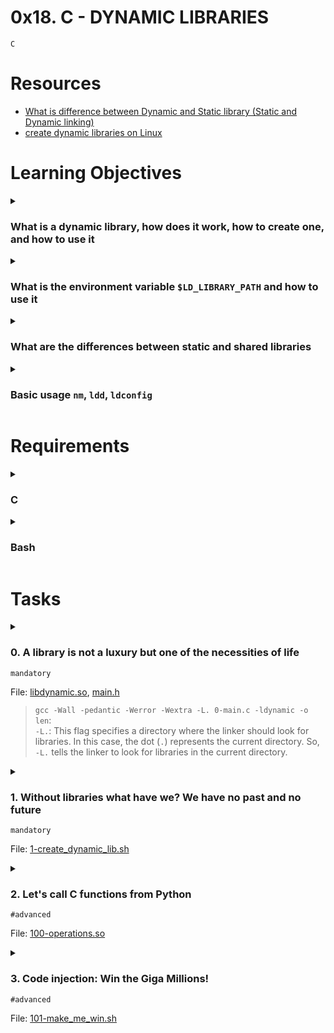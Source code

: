 # **0x18. C - DYNAMIC LIBRARIES**
`C`

# Resources
- [What is difference between Dynamic and Static library (Static and Dynamic linking)](https://www.youtube.com/watch?v=eW5he5uFBNM)
- [create dynamic libraries on Linux](https://www.google.com/#q=linux+create+dynamic+library)

<!-- man or help:
- `` -->

# Learning Objectives
<details>
<summary><h3>What is a dynamic library, how does it work, how to create one, and how to use it</h3></summary>

A dynamic library, also known as a shared library, is a collection of code and data that can be used by multiple programs simultaneously. It contains functions, classes, and other code that can be linked to a program at runtime, rather than being compiled directly into the program's executable file. This allows for code reuse, efficient memory usage, and easier updates to the shared functionality without recompiling every program that uses it.

Here's how a dynamic library works:

1. **Compilation**: The code that you want to include in the dynamic library is compiled and linked into a separate file with a `.so` extension (on Linux/Unix) or a `.dll` extension (on Windows). This generates a dynamic library file that contains the compiled machine code.

2. **Linking**: When you compile your program that uses the dynamic library, the compiler only includes references to the functions and symbols from the library, not the actual code itself. The program's executable file contains placeholders for these references.

3. **Loading**: When the program is run, the operating system loader (such as the dynamic linker on Unix-like systems) locates and loads the dynamic library into memory. This is often done using the `dlopen()` function on Unix-like systems.

4. **Symbol Resolution**: The operating system resolves the references in the program's executable to the actual code addresses in the loaded dynamic library. This allows the program to access the functions and data from the library.

5. **Execution**: The program can now use the functions and data from the dynamic library as if they were part of the program's code. The dynamic library remains loaded in memory as long as there are programs using it.

To create and use a dynamic library in C:

**Creating a Dynamic Library:**

1. Write the code you want to include in the dynamic library.
2. Compile the code into a dynamic library using appropriate compiler flags. On Linux/Unix, this can be done using `gcc -shared -o libexample.so example.c`.

**Using a Dynamic Library:**

1. Write the code for your main program.
2. Compile the main program, including references to the functions from the dynamic library, using appropriate compiler flags. On Linux/Unix, this can be done using `gcc -o main main.c -L. -lexample`.

Here, `-L.` specifies that the compiler should look for libraries in the current directory, and `-lexample` tells it to link against `libexample.so` (or `libexample.dll` on Windows).

3. When you run the main program, the dynamic library will be loaded automatically, and your program will be able to use the functions from the library.

Remember that the specific steps and commands can vary based on your development environment and operating system. It's also important to manage things like versioning and dependencies properly when working with dynamic libraries.
</details>

<details>
<summary><h3>What is the environment variable <code>$LD_LIBRARY_PATH</code> and how to use it</h3></summary>

The `$LD_LIBRARY_PATH` environment variable is a variable used in Unix-like operating systems (such as Linux) to specify directories where the system should look for shared libraries before searching the default system paths. Shared libraries (dynamic libraries) are files containing compiled code that can be loaded and used by programs at runtime. By setting the `$LD_LIBRARY_PATH`, you can control where the system searches for these libraries when executing programs.

Here's how to use the `$LD_LIBRARY_PATH` environment variable:

1. **Setting the Environment Variable:**

   To set the `$LD_LIBRARY_PATH` environment variable, you can use the terminal. Open a terminal and use the following command:

   ```bash
   export LD_LIBRARY_PATH=/path/to/your/library/directory:$LD_LIBRARY_PATH
   ```

   Replace `/path/to/your/library/directory` with the actual path to the directory containing your shared library files. The `$LD_LIBRARY_PATH` variable can contain multiple paths separated by colons (`:`). The use of `$LD_LIBRARY_PATH` is temporary and affects the current shell session only.

2. **Using the Environment Variable:**

   After setting the `$LD_LIBRARY_PATH` variable, any program you run from the same terminal session will first search for shared libraries in the paths specified in this variable before looking in the system's default library paths.

   For example, if you have a program named `my_program` that uses a shared library named `libexample.so`, and you've set the `$LD_LIBRARY_PATH` to include the directory containing `libexample.so`, running `my_program` will use the shared library from the specified path.

3. **Using in Compilation:**

   When compiling a program that uses a dynamic library, you can also provide the library search path using the `-L` flag followed by the path. This can be helpful when you don't want to modify the `$LD_LIBRARY_PATH` globally. For example:

   ```bash
   gcc -o my_program my_program.c -L/path/to/library/directory -lexample
   ```

   This tells the compiler to look for libraries in the specified directory and link against the library named `libexample.so`.

Remember that setting `$LD_LIBRARY_PATH` globally for all programs is not always recommended, as it can potentially lead to conflicts and compatibility issues between different programs. It's generally better to use this variable selectively when needed, or use the `-L` flag during compilation.

Additionally, there are some security considerations when using `$LD_LIBRARY_PATH`, as it can potentially be exploited by malicious users. Therefore, it's important to be cautious when modifying this variable and only use it in controlled environments.
</details>

<details>
<summary><h3>What are the differences between static and shared libraries</h3></summary>

Static and shared libraries are two different ways of packaging and distributing code that can be used by programs. They have distinct advantages and disadvantages, and understanding their differences is important when deciding which approach to use.

**Static Libraries:**

1. **Compilation and Size:**
   - Static libraries are compiled into the final executable at compile time. This means that the code from the static library is copied into the executable itself.
   - This can result in larger executable files because each program using the library includes its own copy of the library's code.

2. **Independence:**
   - The static library becomes an integral part of the executable. It doesn't rely on external files or dependencies when the program runs.
   - This can lead to easier distribution of a single executable without worrying about sharing external library files.

3. **Isolation:**
   - Since each program has its own copy of the library's code, changes to the library won't affect already compiled programs.
   - This can be useful for ensuring stability in complex software ecosystems.

4. **Ease of Deployment:**
   - Distributing a program with a static library requires providing a single executable file without any external dependencies.
   - However, if multiple programs use the same static library, there's duplication of code across all these programs, leading to larger overall file sizes.

**Shared Libraries (Dynamic Libraries):**

1. **Compilation and Size:**
   - Shared libraries are compiled separately and remain as standalone files (e.g., `.so` on Linux/Unix, `.dll` on Windows).
   - Programs that use shared libraries reference these external files without including the library code within the executable.
   - This results in smaller executable files since they don't contain the library code.

2. **Independence:**
   - Shared libraries are external to the executable. Programs using shared libraries require the library files to be present on the system where they're run.
   - This can lead to version compatibility concerns and dependency management.

3. **Efficiency:**
   - Since multiple programs can share a single copy of a shared library, there's a potential for better memory usage. The library code is loaded into memory only once.

4. **Updates and Maintenance:**
   - Updates to shared libraries are reflected in all programs using the library, avoiding the need to recompile every program that uses it.
   - This can simplify maintenance and bug fixes, but it also requires careful versioning to avoid breaking existing programs.

5. **Flexibility:**
   - Shared libraries can be updated independently, making it easier to provide bug fixes or add new features to shared functionality.

In summary, static libraries offer simplicity and independence but can result in larger executable sizes and code duplication. Shared libraries provide efficiency and easier maintenance, but they require careful version management and can introduce external dependency concerns. The choice between static and shared libraries depends on factors like code reusability, distribution needs, efficiency, and version management strategies.
</details>

<details>
<summary><h3>Basic usage <code>nm</code>, <code>ldd</code>, <code>ldconfig</code></h3></summary>

`nm`, `ldd`, and `ldconfig` are command-line tools commonly used on Unix-like operating systems to inspect and manage dynamic libraries. They provide various ways to analyze, list, and configure libraries on your system. Here's a brief overview of each tool's basic usage:

1. **`nm` - Symbol Table Display Utility:**
   `nm` is used to display the symbols (functions, variables, etc.) contained in an object file or an executable. It's particularly useful for examining the symbols within dynamic libraries.

   Usage example:
   ```bash
   nm -D libexample.so
   ```
   This command lists the symbols in the `libexample.so` shared library, showing whether they are defined, undefined, or dynamic.

2. **`ldd` - List Dynamic Dependencies:**
   `ldd` is used to show the shared libraries that an executable or a shared library depends on. It's helpful to identify the runtime dependencies of a program.

   Usage example:
   ```bash
   ldd ./my_program
   ```
   This command lists the shared libraries required by `my_program` and also shows their absolute paths. If a library is not found, it will be indicated as "not found" or "not a dynamic executable."

3. **`ldconfig` - Dynamic Linker Run-Time Cache Configuration:**
   `ldconfig` updates the runtime linker cache, which is a system-wide database used by the dynamic linker to locate shared libraries. It's used after installing new shared libraries or updating the library cache.

   Usage examples:
   - To refresh the cache after adding new libraries:
     ```bash
     sudo ldconfig
     ```
   - To specify additional library paths to be included in the cache:
     ```bash
     echo "/path/to/your/library" | sudo tee /etc/ld.so.conf.d/my_library.conf
     sudo ldconfig
     ```
     This will add `/path/to/your/library` to the list of paths the dynamic linker searches.

Remember to replace placeholders like `libexample.so`, `./my_program`, and `/path/to/your/library` with the actual paths and filenames relevant to your use case.

These tools are particularly useful when dealing with shared libraries, diagnosing dependency issues, and ensuring that your programs can locate the required libraries at runtime.
</details>

# Requirements
<details><summary><h3>C</h3></summary>

- Allowed editors: `vi`, `vim`, `emacs`
- All your files will be compiled on Ubuntu 20.04 LTS using gcc, using the options -Wall -Werror -Wextra -pedantic -std=gnu89
- All your files should end with a new line
- A `README.md` file, at the root of the folder of the project is mandatory
- Your code should use the `Betty` style. It will be checked using [betty-style.pl](https://github.com/alx-tools/Betty/blob/master/betty-style.pl) and [betty-doc.pl](https://github.com/alx-tools/Betty/blob/master/betty-doc.pl)
- You are not allowed to use global variables
- No more than 5 functions per file
- You are not allowed to use the standard library. Any use of functions like `printf`, `puts`, etc… is forbidden
- You are allowed to use [_putchar](https://github.com/alx-tools/_putchar.c/blob/master/_putchar.c)
- You don’t have to push `_putchar.c`, we will use our file. If you do it won’t be taken into account
- In the following examples, the `main.c` files are shown as examples. You can use them to test your functions, but you don’t have to push them to your repo (if you do we won’t take them into account). We will use our own `main.c` files at compilation. Our `main.c` files might be different from the one shown in the examples
- The prototypes of all your functions and the prototype of the function `_putchar` should be included in your header file called `main.h`
- Don’t forget to push your header file
</details>

<details><summary><h3>Bash</h3></summary>

- Allowed editors: `vi`, `vim`, `emacs`
- All your scripts will be tested on Ubuntu 20.04 LTS
- All your files should end with a new line ([why?](https://unix.stackexchange.com/questions/18743/whats-the-point-in-adding-a-new-line-to-the-end-of-a-file/18789))
- The first line of all your files should be exactly `#!/bin/bash`
- A `README.md` file, at the root of the folder of the project, describing what each script is doing
- All your files must be executable
</details>

<!-- # More Info -->

# Tasks
<details>
<summary>

### 0. A library is not a luxury but one of the necessities of life
`mandatory`

File: [libdynamic.so](), [main.h]()
> `gcc -Wall -pedantic -Werror -Wextra -L. 0-main.c -ldynamic -o len`: <br>
   `-L.`: This flag specifies a directory where the linker should look for libraries. In this case, the dot (`.`) represents the current directory. So, `-L.` tells the linker to look for libraries in the current directory.
</summary>

Create the dynamic library libdynamic.so containing all the functions listed below:
```c
int _putchar(char c);
int _islower(int c);
int _isalpha(int c);
int _abs(int n);
int _isupper(int c);
int _isdigit(int c);
int _strlen(char *s);
void _puts(char *s);
char *_strcpy(char *dest, char *src);
int _atoi(char *s);
char *_strcat(char *dest, char *src);
char *_strncat(char *dest, char *src, int n);
char *_strncpy(char *dest, char *src, int n);
int _strcmp(char *s1, char *s2);
char *_memset(char *s, char b, unsigned int n);
char *_memcpy(char *dest, char *src, unsigned int n);
char *_strchr(char *s, char c);
unsigned int _strspn(char *s, char *accept);
char *_strpbrk(char *s, char *accept);
char *_strstr(char *haystack, char *needle);
```
If you haven’t coded all of the above functions create empty ones, with the right prototype.
Don’t forget to push your `main.h` file in your repository, containing at least all the prototypes of the above functions.
```bash
julien@ubuntu:~/0x18. Dynamic libraries$ ls -la lib*
-rwxrwxr-x 1 julien julien 13632 Jan  7 06:25 libdynamic.so
julien@ubuntu:~/0x18. Dynamic libraries$ nm -D libdynamic.so 
0000000000000a90 T _abs
0000000000000aa9 T _atoi
0000000000202048 B __bss_start
                 w __cxa_finalize
0000000000202048 D _edata
0000000000202050 B _end
00000000000011f8 T _fini
                 w __gmon_start__
0000000000000900 T _init
0000000000000bd7 T _isalpha
0000000000000c04 T _isdigit
0000000000000c25 T _islower
0000000000000c46 T _isupper
                 w _ITM_deregisterTMCloneTable
                 w _ITM_registerTMCloneTable
                 w _Jv_RegisterClasses
0000000000000c67 T _memcpy
0000000000000caa T _memset
0000000000000ce9 T _putchar
0000000000000d0e T _puts
0000000000000d4a T _strcat
0000000000000dcf T _strchr
0000000000000e21 T _strcmp
0000000000000e89 T _strcpy
0000000000000eeb T _strlen
0000000000000f15 T _strncat
0000000000000fa5 T _strncpy
0000000000001029 T _strpbrk
000000000000109d T _strspn
0000000000001176 T _strstr
                 U write
julien@ubuntu:~/0x18. Dynamic libraries$ cat 0-main.c
#include "main.h"
#include <stdio.h>

/**
 * main - check the code
 *
 * Return: Always EXIT_SUCCESS.
 */
int main(void)
{
    printf("%d\n", _strlen("My Dyn Lib"));
    return (EXIT_SUCCESS);
}
julien@ubuntu:~/0x18. Dynamic libraries$ gcc -Wall -pedantic -Werror -Wextra -L. 0-main.c -ldynamic -o len
julien@ubuntu:~/0x18. Dynamic libraries$ ldd len 
    linux-vdso.so.1 =>  (0x00007fff5d1d2000)
    libdynamic.so => not found
    libc.so.6 => /lib/x86_64-linux-gnu/libc.so.6 (0x00007f74c6bb9000)
    /lib64/ld-linux-x86-64.so.2 (0x0000556be5b82000)
julien@ubuntu:~/0x18. Dynamic libraries$ export LD_LIBRARY_PATH=.:$LD_LIBRARY_PATH
julien@ubuntu:~/0x18. Dynamic libraries$ ldd len
    linux-vdso.so.1 =>  (0x00007fff41ae9000)
    libdynamic.so => ./libdynamic.so (0x00007fd4bf2d9000)
    libc.so.6 => /lib/x86_64-linux-gnu/libc.so.6 (0x00007fd4beef6000)
    /lib64/ld-linux-x86-64.so.2 (0x0000557566402000)
julien@ubuntu:~/0x18. Dynamic libraries$ ./len 
10
julien@ubuntu:~/0x18. Dynamic libraries$ 
```
</details>

<details>
<summary>

### 1. Without libraries what have we? We have no past and no future
`mandatory`

File: [1-create_dynamic_lib.sh]()
</summary>

Create a script that creates a dynamic library called `liball.so` from all the `.c` files that are in the current directory.
```bash
julien@ubuntu:~/0x18. Dynamic libraries$ ls *.c
abs.c   isalpha.c  islower.c  memcpy.c  putchar.c  strcat.c  strcmp.c  strlen.c   strncpy.c  strspn.c
atoi.c  isdigit.c  isupper.c  memset.c  puts.c     strchr.c  strcpy.c  strncat.c  strpbrk.c  strstr.c
julien@ubuntu:~/0x18. Dynamic libraries$ ./1-create_dynamic_lib.sh 
julien@ubuntu:~/0x18. Dynamic libraries$ nm -D --defined-only liball.so 
0000000000000a90 T _abs
0000000000000aa9 T _atoi
0000000000202048 B __bss_start
0000000000202048 D _edata
0000000000202050 B _end
00000000000011f8 T _fini
0000000000000900 T _init
0000000000000bd7 T _isalpha
0000000000000c04 T _isdigit
0000000000000c25 T _islower
0000000000000c46 T _isupper
0000000000000c67 T _memcpy
0000000000000caa T _memset
0000000000000ce9 T _putchar
0000000000000d0e T _puts
0000000000000d4a T _strcat
0000000000000dcf T _strchr
0000000000000e21 T _strcmp
0000000000000e89 T _strcpy
0000000000000eeb T _strlen
0000000000000f15 T _strncat
0000000000000fa5 T _strncpy
0000000000001029 T _strpbrk
000000000000109d T _strspn
0000000000001176 T _strstr
julien@ubuntu:~/0x18. Dynamic libraries$ 
```
</details>

<details>
<summary>

### 2. Let's call C functions from Python
`#advanced`

File: [100-operations.so]()
</summary>

I know, you’re missing C when coding in Python. So let’s fix that!

Create a dynamic library that contains C functions that can be called from Python. See example for more detail.
```bash
julien@ubuntu:~/0x18$ cat 100-tests.py
import random
import ctypes

cops = ctypes.CDLL('./100-operations.so')
a = random.randint(-111, 111)
b = random.randint(-111, 111)
print("{} + {} = {}".format(a, b, cops.add(a, b)))
print("{} - {} = {}".format(a, b, cops.sub(a, b)))
print("{} x {} = {}".format(a, b, cops.mul(a, b)))
print("{} / {} = {}".format(a, b, cops.div(a, b)))
print("{} % {} = {}".format(a, b, cops.mod(a, b)))
julien@ubuntu:~/0x16. Doubly linked lists$ python3 100-tests.py 
66 + -76 = -10
66 - -76 = 142
66 x -76 = -5016
66 / -76 = 0
66 % -76 = 66
julien@ubuntu:~/0x18$ python3 100-tests.py 
-34 + -57 = -91
-34 - -57 = 23
-34 x -57 = 1938
-34 / -57 = 0
-34 % -57 = -34
julien@ubuntu:~/0x18$ python3 100-tests.py 
-5 + -72 = -77
-5 - -72 = 67
-5 x -72 = 360
-5 / -72 = 0
-5 % -72 = -5
julien@ubuntu:~/0x18$ python3 100-tests.py 
39 + -62 = -23
39 - -62 = 101
39 x -62 = -2418
39 / -62 = 0
39 % -62 = 39
julien@ubuntu:~/0x18$ 
```
</details>

<details>
<summary>

### 3. Code injection: Win the Giga Millions!
`#advanced`

File: [101-make_me_win.sh]()
</summary>

I bought a ticket for the Giga Millions and chose these numbers: 9, 8, 10, 24, 75 + 9. If you could run two commands on the same server where the Giga Millions program runs, could you make me win the Jackpot?

- Our mole got us a copy of the program, you can download it [here](https://github.com/alx-tools/0x18.c). Our mole also gave us a piece of documentation:
```
/* Giga Millions program                                                                                    
  * Players may pick six numbers from two separate pools of numbers:                                                
  * - five different numbers from 1 to 75 and                                                                       
  * - one number from 1 to 15                                                                                       
  * You win the jackpot by matching all six winning numbers in a drawing.                                           
  * Your chances to win the jackpot is 1 in 258,890,850                                                             
  *                                                                                                                 
  * usage: ./gm n1 n2 n3 n4 n5 bonus
```
- You can’t modify the program `gm` itself as Master Sysadmin Sylvain (MSS) always checks its [MD5](https://github.com/alx-tools/0x18.c/blob/master/101-md5_gm) before running it
- The system is an `Linux Ubuntu 16.04`
- The server has internet access
- Our mole will be only able to run two commands from a shell script, without being detected by MSS
- Your shell script should be maximum 3 lines long. You are not allowed to use `;`, `&&`, `||`, `|`, ` (it would be detected by MSS), and have a maximum of two commands
- Our mole has only the authorization to upload one file on the server. It will be your shell script
- Our mole will run your shell script this way: `mss@gm_server$ . ./101-make_me_win.sh`
- Our mole will run your shell script from the same directory containing the program `gm`, exactly 98 seconds before MSS runs `gm` with my numbers: `./gm 9 8 10 24 75 9`
- MSS will use the same terminal and session than our mole
- Before running the `gm` program, MSS always check the content of the directory
- MSS always exit after running the program `gm`
- TL;DR; This is what is going to happen
```bash
mss@gm_server$ . ./101-make_me_win.sh
mss@gm_server$ rm 101-make_me_win.sh
mss@gm_server$ ls -la
. .. gm
mss@gm_server$ history -c
mss@gm_server$ clear
mss@gm_server$ ls -la
. .. gm
mss@gm_server$ md5sum gm
d52e6c18e0723f5b025a75dea19ef365  gm
mss@gm_server$ ./gm 9 8 10 24 75 9
--> Please make me win!
mss@gm_server$ exit
```
Tip: `LD_PRELOAD`
</details>

